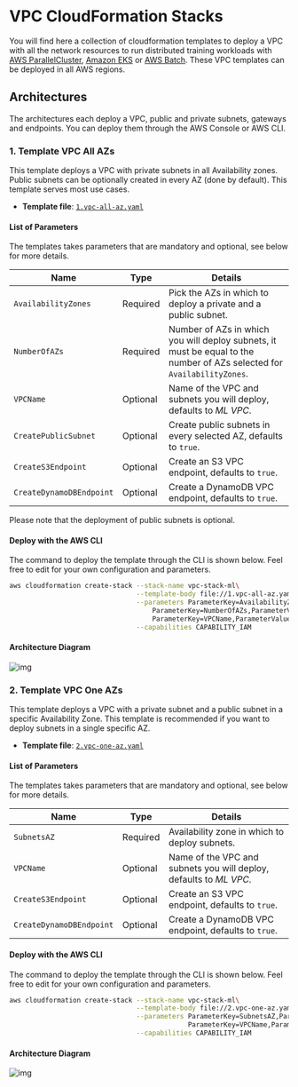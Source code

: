 # VPC CloudFormation Stacks

You will find here a collection of cloudformation templates to deploy a VPC with all the network resources to run distributed training workloads with [AWS ParallelCluster](https://docs.aws.amazon.com/parallelcluster/latest/ug/troubleshooting-v3.html), [Amazon EKS](https://docs.aws.amazon.com/eks/latest/userguide/what-is-eks.html) or [AWS Batch](https://docs.aws.amazon.com/batch/latest/userguide/what-is-batch.html). These VPC templates can be deployed in all AWS regions.

## Architectures

The architectures each deploy a VPC, public and private subnets, gateways and endpoints. You can deploy them through the AWS Console or AWS CLI.

### 1. Template VPC All AZs

This template deploys a VPC with private subnets in all Availability zones. Public subnets can be optionally created in every AZ (done by default). This template serves most use cases.

- **Template file**: [`1.vpc-all-az.yaml`](./1.vpc-all-az.yaml)


#### List of Parameters

The templates takes parameters that are mandatory and optional, see below for more details.

| Name                    | Type        | Details                                                           |
|-------------------------|-------------|-------------------------------------------------------------------|
| `AvailabilityZones`     | Required    | Pick the AZs in which to deploy a private and a public subnet.   |
| `NumberOfAZs`           | Required    | Number of AZs in which you will deploy subnets, it must be equal to the number of AZs selected for `AvailabilityZones`.|
| `VPCName`               | Optional    | Name of the VPC and subnets you will deploy, defaults to *ML VPC*.|
| `CreatePublicSubnet`    | Optional    | Create public subnets in every selected AZ, defaults to `true`.   |
| `CreateS3Endpoint`      | Optional    | Create an S3 VPC endpoint, defaults to `true`.                    |
| `CreateDynamoDBEndpoint`| Optional    | Create a DynamoDB VPC endpoint, defaults to `true`.               |

Please note that the deployment of public subnets is optional.

#### Deploy with the AWS CLI

The command to deploy the template through the CLI is shown below. Feel free to edit for your own configuration and parameters.


```bash
aws cloudformation create-stack --stack-name vpc-stack-ml\
                                --template-body file://1.vpc-all-az.yaml \
                                --parameters ParameterKey=AvailabilityZones,ParameterValue=us-east-1a\\,us-east-1b\\,us-east-1c\\,us-east-1d\\,us-east-1e\\,us-east-1f\
                                    ParameterKey=NumberOfAZs,ParameterValue=6 \
                                    ParameterKey=VPCName,ParameterValue="ML HPC VPC" \
                                --capabilities CAPABILITY_IAM
```

#### Architecture Diagram

![img](../../0.docs/vpc-one-az.png)

### 2. Template VPC One AZs

This template deploys a VPC with a private subnet and a public subnet in a specific Availability Zone. This template is recommended if you want to deploy subnets in a single specific AZ.

- **Template file**: [`2.vpc-one-az.yaml`](./2.vpc-one-az.yaml)

#### List of Parameters

The templates takes parameters that are mandatory and optional, see below for more details.

| Name                    | Type        | Details                                                           |
|-------------------------|-------------|-------------------------------------------------------------------|
| `SubnetsAZ`             | Required    | Availability zone in which to deploy subnets. |
| `VPCName`               | Optional    | Name of the VPC and subnets you will deploy, defaults to *ML VPC*.|
| `CreateS3Endpoint`      | Optional    | Create an S3 VPC endpoint, defaults to `true`.                    |
| `CreateDynamoDBEndpoint`| Optional    | Create a DynamoDB VPC endpoint, defaults to `true`.               |


#### Deploy with the AWS CLI

The command to deploy the template through the CLI is shown below. Feel free to edit for your own configuration and parameters.


```bash
aws cloudformation create-stack --stack-name vpc-stack-ml\
                                --template-body file://2.vpc-one-az.yaml \
                                --parameters ParameterKey=SubnetsAZ,ParameterValue=us-east-1a \
                                             ParameterKey=VPCName,ParameterValue="ML HPC VPC" \
                                --capabilities CAPABILITY_IAM
```

#### Architecture Diagram

![img](../../0.docs/vpc-all-az.png)

